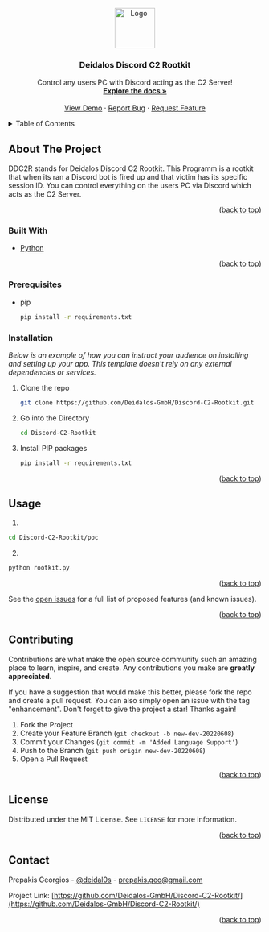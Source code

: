 <div id="top"></div>

<!-- PROJECT LOGO -->
<br />
<div align="center">
  <a href="https://github.com/Deidalos-GmbH/Discord-C2-Rootkit/">
    <img src="https://external-content.duckduckgo.com/iu/?u=https%3A%2F%2Ffreepngimg.com%2Fdownload%2Fsnake%2F20293-2-cute-snake-image.png&f=1&nofb=1" alt="Logo" width="80" height="80">
  </a>

  <h3 align="center">Deidalos Discord C2 Rootkit</h3>

  <p align="center">
    Control any users PC with Discord acting as the C2 Server!
    <br />
    <a href="https://github.com/Deidalos-GmbH/Discord-C2-Rootkit/"><strong>Explore the docs »</strong></a>
    <br />
    <br />
    <a href="https://github.com/Deidalos-GmbH/Discord-C2-Rootkit/">View Demo</a>
    ·
    <a href="https://github.com/Deidalos-GmbH/Discord-C2-Rootkit/issues">Report Bug</a>
    ·
    <a href="https://github.com/Deidalos-GmbH/Discord-C2-Rootkit/issues">Request Feature</a>
  </p>
</div>

<!-- TABLE OF CONTENTS -->
<details>
  <summary>Table of Contents</summary>
  <ol>
    <li>
      <a href="#about-the-project">About The Project</a>
      <ul>
        <li><a href="#built-with">Built With</a></li>
      </ul>
    </li>
    <li>
      <a href="#getting-started">Getting Started</a>
      <ul>
        <li><a href="#installation">Installation</a></li>
      </ul>
    </li>
    <li><a href="#usage">Usage</a></li>
    <li><a href="#prerequisites">Prerequisites</a></li>
    <li><a href="#contributing">Contributing</a></li>
    <li><a href="#license">License</a></li>
    <li><a href="#contact">Contact</a></li>
  </ol>
</details>

## About The Project

DDC2R stands for Deidalos Discord C2 Rootkit. This Programm is a rootkit that when its ran a Discord bot is fired up and that victim has its specific session ID. You can control everything on the users PC via Discord which acts as the C2 Server.
<p align="right">(<a href="#top">back to top</a>)</p>

### Built With

* [Python](https://python.org/)

<p align="right">(<a href="#top">back to top</a>)</p>

### Prerequisites

* pip
  ```sh
  pip install -r requirements.txt
  ```

### Installation

_Below is an example of how you can instruct your audience on installing and setting up your app. This template doesn't rely on any external dependencies or services._

1. Clone the repo
   ```sh
   git clone https://github.com/Deidalos-GmbH/Discord-C2-Rootkit.git
   ```
2. Go into the Directory
   ```sh
   cd Discord-C2-Rootkit
   ```

3. Install PIP packages
   ```sh
   pip install -r requirements.txt
   ```

<p align="right">(<a href="#top">back to top</a>)</p>

## Usage

1.
```sh
cd Discord-C2-Rootkit/poc
```

2.
```sh
python rootkit.py
```

<p align="right">(<a href="#top">back to top</a>)</p>

See the [open issues](https://github.com/Deidalos-GmbH/Discord-C2-Rootkit/issues) for a full list of proposed features (and known issues).

<p align="right">(<a href="#top">back to top</a>)</p>

## Contributing

Contributions are what make the open source community such an amazing place to learn, inspire, and create. Any contributions you make are **greatly appreciated**.

If you have a suggestion that would make this better, please fork the repo and create a pull request. You can also simply open an issue with the tag "enhancement".
Don't forget to give the project a star! Thanks again!

1. Fork the Project
2. Create your Feature Branch (`git checkout -b new-dev-20220608`)
3. Commit your Changes (`git commit -m 'Added Language Support'`)
4. Push to the Branch (`git push origin new-dev-20220608`)
5. Open a Pull Request

<p align="right">(<a href="#top">back to top</a>)</p>

<!-- LICENSE -->
## License

Distributed under the MIT License. See `LICENSE` for more information.

<p align="right">(<a href="#top">back to top</a>)</p>

<!-- CONTACT -->
## Contact

Prepakis Georgios - [@deidal0s](https://twitter.com/deidal0s) - prepakis.geo@gmail.com

Project Link: [https://github.com/Deidalos-GmbH/Discord-C2-Rootkit/](https://github.com/Deidalos-GmbH/Discord-C2-Rootkit/)

<p align="right">(<a href="#top">back to top</a>)</p>
